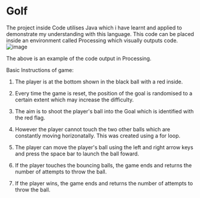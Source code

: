 # Golf
The project inside Code utilises Java which i have learnt and applied to demonstrate my understanding with this language. This code can be placed inside an environment called Processing which visually outputs code. 
![image](https://user-images.githubusercontent.com/87748587/131962558-0b13ca76-96fd-4789-ab46-ed6278779ff3.png)

The above is an example of the code output in Processing. 

Basic Instructions of game: 

1. The player is at the bottom shown in the black ball with a red inside. 

2. Every time the game is reset, the position of the goal is randomised to a certain extent which may increase the difficulty.

3. The aim is to shoot the player's ball into the Goal which is identified with the red flag. 

4. However the player cannot touch the two other balls which are constantly moving horizonatally. This was created using a for loop. 

5. The player can move the player's ball using the left and right arrow keys and press the space bar to launch the ball foward. 

6. If the player touches the bouncing balls, the game ends and returns the number of attempts to throw the ball. 

7. If the player wins, the game ends and returns the number of attempts to throw the ball.  
